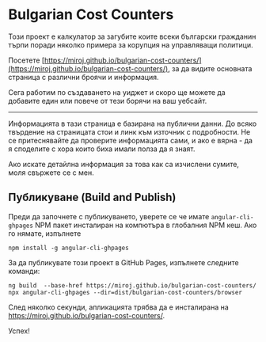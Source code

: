 # Bulgarian Cost Counters

Този проект е калкулатор за загубите коите всеки български гражданин търпи поради
няколко примера за корупция на управляващи политици.

Посетете [https://miroj.github.io/bulgarian-cost-counters/](https://miroj.github.io/bulgarian-cost-counters/),
за да видите основната страница с различни броячи и информация.

Сега работим по създаването на уиджет и скоро ще можете да добавите един или повече
от тези борячи на ваш уебсайт.

---

Информацията в тази страница е базирана на публични данни. До всяко твърдение на страницата
стои и линк към източник с подробности. Не се притеснявайте да проверите информацията сами,
и ако е вярна - да я споделите с хора които биха имали полза да я знаят.

Ако искате детайлна информация за това как са изчислени сумите, моля свържете се с мен.

## Публикуване (Build and Publish)

Преди да започнете с публикуването, уверете се че имате `angular-cli-ghpages` NPM пакет инсталиран
на компютъра в глобалния NPM кеш. Ако го нямате, изпълнете

    npm install -g angular-cli-ghpages

За да публикувате този проект в GitHub Pages, изпълнете следните команди:

    ng build  --base-href https://miroj.github.io/bulgarian-cost-counters/
    npx angular-cli-ghpages --dir=dist/bulgarian-cost-counters/browser

След няколко секунди, апликацията трябва да е инсталирана на https://miroj.github.io/bulgarian-cost-counters/.

Успех!
